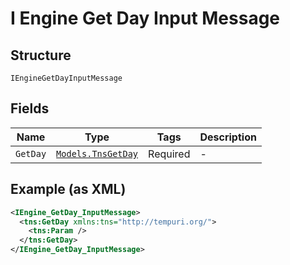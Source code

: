 
# I Engine Get Day Input Message

## Structure

`IEngineGetDayInputMessage`

## Fields

| Name | Type | Tags | Description |
|  --- | --- | --- | --- |
| `GetDay` | [`Models.TnsGetDay`](/doc/models/tns-get-day.md) | Required | - |

## Example (as XML)

```xml
<IEngine_GetDay_InputMessage>
  <tns:GetDay xmlns:tns="http://tempuri.org/">
    <tns:Param />
  </tns:GetDay>
</IEngine_GetDay_InputMessage>
```

